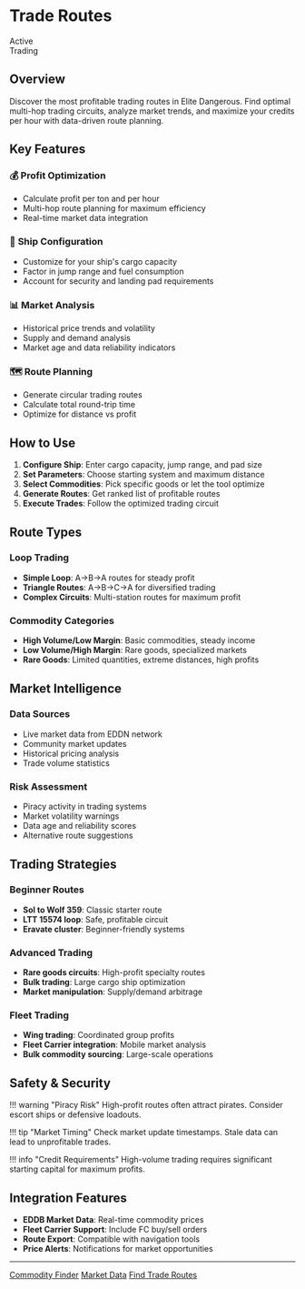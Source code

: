 # Trade Routes

<div class="tool-header">
    <div class="tool-status status-active">Active</div>
    <div class="tool-category">Trading</div>
</div>

## Overview

Discover the most profitable trading routes in Elite Dangerous. Find optimal multi-hop trading circuits, analyze market trends, and maximize your credits per hour with data-driven route planning.

## Key Features

### 💰 **Profit Optimization**
- Calculate profit per ton and per hour
- Multi-hop route planning for maximum efficiency
- Real-time market data integration

### 🚀 **Ship Configuration**
- Customize for your ship's cargo capacity
- Factor in jump range and fuel consumption
- Account for security and landing pad requirements

### 📊 **Market Analysis**
- Historical price trends and volatility
- Supply and demand analysis
- Market age and data reliability indicators

### 🗺️ **Route Planning**
- Generate circular trading routes
- Calculate total round-trip time
- Optimize for distance vs profit

## How to Use

1. **Configure Ship**: Enter cargo capacity, jump range, and pad size
2. **Set Parameters**: Choose starting system and maximum distance
3. **Select Commodities**: Pick specific goods or let the tool optimize
4. **Generate Routes**: Get ranked list of profitable routes
5. **Execute Trades**: Follow the optimized trading circuit

## Route Types

### **Loop Trading**
- **Simple Loop**: A→B→A routes for steady profit
- **Triangle Routes**: A→B→C→A for diversified trading
- **Complex Circuits**: Multi-station routes for maximum profit

### **Commodity Categories**
- **High Volume/Low Margin**: Basic commodities, steady income
- **Low Volume/High Margin**: Rare goods, specialized markets
- **Rare Goods**: Limited quantities, extreme distances, high profits

## Market Intelligence

### **Data Sources**
- Live market data from EDDN network
- Community market updates
- Historical pricing analysis
- Trade volume statistics

### **Risk Assessment**
- Piracy activity in trading systems
- Market volatility warnings
- Data age and reliability scores
- Alternative route suggestions

## Trading Strategies

### **Beginner Routes**
- **Sol to Wolf 359**: Classic starter route
- **LTT 15574 loop**: Safe, profitable circuit
- **Eravate cluster**: Beginner-friendly systems

### **Advanced Trading**
- **Rare goods circuits**: High-profit specialty routes
- **Bulk trading**: Large cargo ship optimization
- **Market manipulation**: Supply/demand arbitrage

### **Fleet Trading**
- **Wing trading**: Coordinated group profits
- **Fleet Carrier integration**: Mobile market analysis
- **Bulk commodity sourcing**: Large-scale operations

## Safety & Security

!!! warning "Piracy Risk"
    High-profit routes often attract pirates. Consider escort ships or defensive loadouts.

!!! tip "Market Timing"
    Check market update timestamps. Stale data can lead to unprofitable trades.

!!! info "Credit Requirements"
    High-volume trading requires significant starting capital for maximum profits.

## Integration Features

- **EDDB Market Data**: Real-time commodity prices
- **Fleet Carrier Support**: Include FC buy/sell orders
- **Route Export**: Compatible with navigation tools
- **Price Alerts**: Notifications for market opportunities

---

<div class="tool-footer">
    <div class="footer-links">
        <a href="commodity-finder/" class="btn btn-secondary">Commodity Finder</a>
        <a href="market-data/" class="btn btn-secondary">Market Data</a>
        <a href="#" class="btn btn-primary" data-external="true">Find Trade Routes</a>
    </div>
</div>